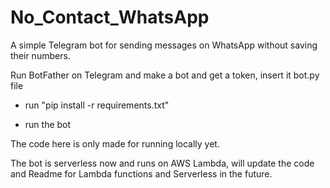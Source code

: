 # No_Contact_WhatsApp

A simple Telegram bot for sending messages on WhatsApp without saving their numbers.

Run BotFather on Telegram and make a bot and get a token, insert it bot.py file 

- run "pip install -r requirements.txt"

- run the bot

The code here is only made for running locally yet. 

The bot is serverless now and runs on AWS Lambda, will update the code and Readme for Lambda functions and Serverless in the future. 
